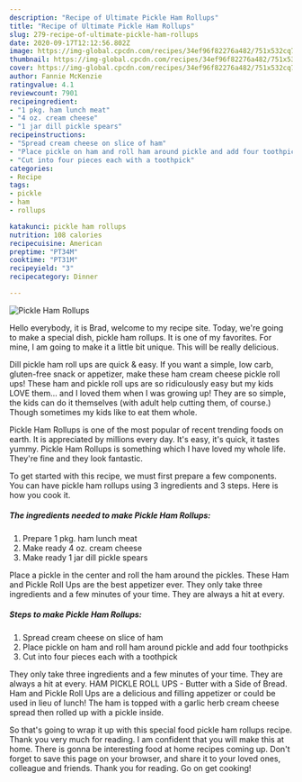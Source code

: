 ```yaml
---
description: "Recipe of Ultimate Pickle Ham Rollups"
title: "Recipe of Ultimate Pickle Ham Rollups"
slug: 279-recipe-of-ultimate-pickle-ham-rollups
date: 2020-09-17T12:12:56.802Z
image: https://img-global.cpcdn.com/recipes/34ef96f82276a482/751x532cq70/pickle-ham-rollups-recipe-main-photo.jpg
thumbnail: https://img-global.cpcdn.com/recipes/34ef96f82276a482/751x532cq70/pickle-ham-rollups-recipe-main-photo.jpg
cover: https://img-global.cpcdn.com/recipes/34ef96f82276a482/751x532cq70/pickle-ham-rollups-recipe-main-photo.jpg
author: Fannie McKenzie
ratingvalue: 4.1
reviewcount: 7901
recipeingredient:
- "1 pkg. ham lunch meat"
- "4 oz. cream cheese"
- "1 jar dill pickle spears"
recipeinstructions:
- "Spread cream cheese on slice of ham"
- "Place pickle on ham and roll ham around pickle and add four toothpicks"
- "Cut into four pieces each with a toothpick"
categories:
- Recipe
tags:
- pickle
- ham
- rollups

katakunci: pickle ham rollups 
nutrition: 108 calories
recipecuisine: American
preptime: "PT34M"
cooktime: "PT31M"
recipeyield: "3"
recipecategory: Dinner

---
```



![Pickle Ham Rollups](https://img-global.cpcdn.com/recipes/34ef96f82276a482/751x532cq70/pickle-ham-rollups-recipe-main-photo.jpg)

Hello everybody, it is Brad, welcome to my recipe site. Today, we're going to make a special dish, pickle ham rollups. It is one of my favorites. For mine, I am going to make it a little bit unique. This will be really delicious.

Dill pickle ham roll ups are quick &amp; easy. If you want a simple, low carb, gluten-free snack or appetizer, make these ham cream cheese pickle roll ups! These ham and pickle roll ups are so ridiculously easy but my kids LOVE them… and I loved them when I was growing up! They are so simple, the kids can do it themselves (with adult help cutting them, of course.) Though sometimes my kids like to eat them whole.

Pickle Ham Rollups is one of the most popular of recent trending foods on earth. It is appreciated by millions every day. It's easy, it's quick, it tastes yummy. Pickle Ham Rollups is something which I have loved my whole life. They're fine and they look fantastic.


To get started with this recipe, we must first prepare a few components. You can have pickle ham rollups using 3 ingredients and 3 steps. Here is how you cook it.

<!--inarticleads1-->

##### The ingredients needed to make Pickle Ham Rollups:

1. Prepare 1 pkg. ham lunch meat
1. Make ready 4 oz. cream cheese
1. Make ready 1 jar dill pickle spears


Place a pickle in the center and roll the ham around the pickles. These Ham and Pickle Roll Ups are the best appetizer ever. They only take three ingredients and a few minutes of your time. They are always a hit at every. 

<!--inarticleads2-->

##### Steps to make Pickle Ham Rollups:

1. Spread cream cheese on slice of ham
1. Place pickle on ham and roll ham around pickle and add four toothpicks
1. Cut into four pieces each with a toothpick


They only take three ingredients and a few minutes of your time. They are always a hit at every. HAM PICKLE ROLL UPS - Butter with a Side of Bread. Ham and Pickle Roll Ups are a delicious and filling appetizer or could be used in lieu of lunch! The ham is topped with a garlic herb cream cheese spread then rolled up with a pickle inside. 

So that's going to wrap it up with this special food pickle ham rollups recipe. Thank you very much for reading. I am confident that you will make this at home. There is gonna be interesting food at home recipes coming up. Don't forget to save this page on your browser, and share it to your loved ones, colleague and friends. Thank you for reading. Go on get cooking!
